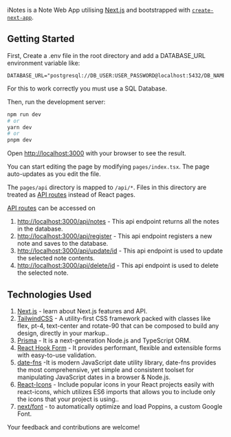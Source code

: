 iNotes is a Note Web App utilising [Next.js](https://nextjs.org/) and bootstrapped with [`create-next-app`](https://github.com/vercel/next.js/tree/canary/packages/create-next-app).

## Getting Started

First, Create a .env file in the root directory and add a DATABASE_URL environment variable like:

```env
DATABASE_URL="postgresql://DB_USER:USER_PASSWORD@localhost:5432/DB_NAME"
```

For this to work correctly you must use a SQL Database.

Then, run the development server:

```bash
npm run dev
# or
yarn dev
# or
pnpm dev
```

Open [http://localhost:3000](http://localhost:3000) with your browser to see the result.

You can start editing the page by modifying `pages/index.tsx`. The page auto-updates as you edit the file.

The `pages/api` directory is mapped to `/api/*`. Files in this directory are treated as [API routes](https://nextjs.org/docs/api-routes/introduction) instead of React pages.

[API routes](https://nextjs.org/docs/api-routes/introduction) can be accessed on

1.  [http://localhost:3000/api/notes](http://localhost:3000/api/notes) - This api endpoint returns all the notes in the database.
2.  [http://localhost:3000/api/register](http://localhost:3000/api/register) - This api endpoint registers a new note and saves to the database.
3.  [http://localhost:3000/api/update/id](http://localhost:3000/api/update/id) - This api endpoint is used to update the selected note contents.
4.  [http://localhost:3000/api/delete/id](http://localhost:3000/api/delete/id) - This api endpoint is used to delete the selected note.

## Technologies Used

1. [Next.js](https://nextjs.org/docs) - learn about Next.js features and API.
2. [TailwindCSS](https://tailwindcss.com/) - A utility-first CSS framework packed with classes like flex, pt-4, text-center and rotate-90 that can be composed to build any design, directly in your markup..
3. [Prisma](https://www.prisma.io/) - It is a next-generation Node.js and TypeScript ORM.
4. [React Hook Form](https://react-hook-form.com/) - It provides performant, flexible and extensible forms with easy-to-use validation.
5. [date-fns](https://date-fns.org/) -It is modern JavaScript date utility library, date-fns provides the most comprehensive, yet simple and consistent toolset for manipulating JavaScript dates in a browser & Node.js.
6. [React-Icons](https://react-icons.github.io/react-icons/) - Include popular icons in your React projects easily with react-icons, which utilizes ES6 imports that allows you to include only the icons that your project is using..
7. [next/font](https://nextjs.org/docs/basic-features/font-optimization) - to automatically optimize and load Poppins, a custom Google Font.

Your feedback and contributions are welcome!
